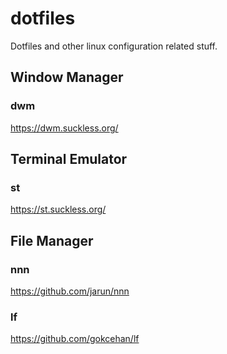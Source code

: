 # dotfiles

Dotfiles and other linux configuration related stuff.

## Window Manager

### dwm

https://dwm.suckless.org/

## Terminal Emulator

### st

https://st.suckless.org/

## File Manager

### nnn

https://github.com/jarun/nnn

### lf

https://github.com/gokcehan/lf
